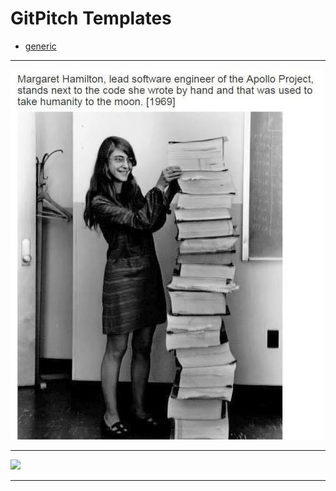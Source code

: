# GitPitch Templates

* [generic][]

[generic]: <https://gitpitch.com/DouglasUrner/GitPitch-Templates?p=generic>

---

![Margaret Hamilton with the Apollo listings.](generic/images/margaret-hamilton-with-apollo-code-500x592.jpg)

---

![](https://i.stack.imgur.com/M6vzc.jpg)

---
